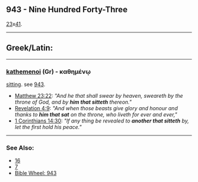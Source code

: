 ## 943 - Nine Hundred Forty-Three
[23](23)x[41](41).

---

## Greek/Latin:

---

### [kathemenoi](/greek?word=kathhmenOi) (Gr) - καθημένῳ
[sitting](https://biblehub.com/greek/kathe_meno__2521.htm). see [943](943).

- [Matthew 23:22](https://biblehub.com/text/matthew/23-22.htm): *"And he that shall swear by heaven, sweareth by the throne of God, and by **him that sitteth** thereon."*
- [Revelation 4:9](https://biblehub.com/text/revelation/4-9.htm): *"And when those beasts give glory and honour and thanks to **him that sat** on the throne, who liveth for ever and ever,"*
- [1 Corinthians 14:30](https://biblehub.com/text/1_corinthians/14-30.htm): *"If any thing be revealed to **another that sitteth** by, let the first hold his peace."*

---

### See Also:

- [16](16)
- [7](7)
- [Bible Wheel: 943](https://www.biblewheel.com//GR/GR_Database.php?SearchBy_Gematria=943)
